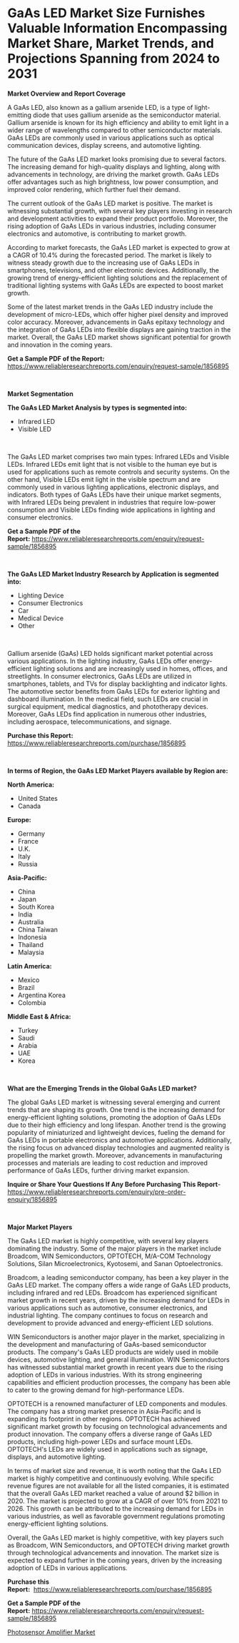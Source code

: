 <p><h1>GaAs LED Market Size Furnishes Valuable Information Encompassing Market Share, Market Trends, and Projections Spanning from 2024 to 2031</h1></p><p><strong>Market Overview and Report Coverage</strong></p>
<p><p>A GaAs LED, also known as a gallium arsenide LED, is a type of light-emitting diode that uses gallium arsenide as the semiconductor material. Gallium arsenide is known for its high efficiency and ability to emit light in a wider range of wavelengths compared to other semiconductor materials. GaAs LEDs are commonly used in various applications such as optical communication devices, display screens, and automotive lighting.</p><p>The future of the GaAs LED market looks promising due to several factors. The increasing demand for high-quality displays and lighting, along with advancements in technology, are driving the market growth. GaAs LEDs offer advantages such as high brightness, low power consumption, and improved color rendering, which further fuel their demand.</p><p>The current outlook of the GaAs LED market is positive. The market is witnessing substantial growth, with several key players investing in research and development activities to expand their product portfolio. Moreover, the rising adoption of GaAs LEDs in various industries, including consumer electronics and automotive, is contributing to market growth.</p><p>According to market forecasts, the GaAs LED market is expected to grow at a CAGR of 10.4% during the forecasted period. The market is likely to witness steady growth due to the increasing use of GaAs LEDs in smartphones, televisions, and other electronic devices. Additionally, the growing trend of energy-efficient lighting solutions and the replacement of traditional lighting systems with GaAs LEDs are expected to boost market growth.</p><p>Some of the latest market trends in the GaAs LED industry include the development of micro-LEDs, which offer higher pixel density and improved color accuracy. Moreover, advancements in GaAs epitaxy technology and the integration of GaAs LEDs into flexible displays are gaining traction in the market. Overall, the GaAs LED market shows significant potential for growth and innovation in the coming years.</p></p>
<p><strong>Get a Sample PDF of the Report:</strong> <a href="https://www.reliableresearchreports.com/enquiry/request-sample/1856895">https://www.reliableresearchreports.com/enquiry/request-sample/1856895</a></p>
<p>&nbsp;</p>
<p><strong>Market Segmentation</strong></p>
<p><strong>The GaAs LED Market Analysis by types is segmented into:</strong></p>
<p><ul><li>Infrared LED</li><li>Visible LED</li></ul></p>
<p>&nbsp;</p>
<p><p>The GaAs LED market comprises two main types: Infrared LEDs and Visible LEDs. Infrared LEDs emit light that is not visible to the human eye but is used for applications such as remote controls and security systems. On the other hand, Visible LEDs emit light in the visible spectrum and are commonly used in various lighting applications, electronic displays, and indicators. Both types of GaAs LEDs have their unique market segments, with Infrared LEDs being prevalent in industries that require low-power consumption and Visible LEDs finding wide applications in lighting and consumer electronics.</p></p>
<p><strong>Get a Sample PDF of the Report:</strong>&nbsp;<a href="https://www.reliableresearchreports.com/enquiry/request-sample/1856895">https://www.reliableresearchreports.com/enquiry/request-sample/1856895</a></p>
<p>&nbsp;</p>
<p><strong>The GaAs LED Market Industry Research by Application is segmented into:</strong></p>
<p><ul><li>Lighting Device</li><li>Consumer Electronics</li><li>Car</li><li>Medical Device</li><li>Other</li></ul></p>
<p>&nbsp;</p>
<p><p>Gallium arsenide (GaAs) LED holds significant market potential across various applications. In the lighting industry, GaAs LEDs offer energy-efficient lighting solutions and are increasingly used in homes, offices, and streetlights. In consumer electronics, GaAs LEDs are utilized in smartphones, tablets, and TVs for display backlighting and indicator lights. The automotive sector benefits from GaAs LEDs for exterior lighting and dashboard illumination. In the medical field, such LEDs are crucial in surgical equipment, medical diagnostics, and phototherapy devices. Moreover, GaAs LEDs find application in numerous other industries, including aerospace, telecommunications, and signage.</p></p>
<p><strong>Purchase this Report:</strong>&nbsp; <a href="https://www.reliableresearchreports.com/purchase/1856895">https://www.reliableresearchreports.com/purchase/1856895</a></p>
<p>&nbsp;</p>
<p><strong>In terms of Region, the GaAs LED Market Players available by Region are:</strong></p>
<p>
    <p> <strong> North America: </strong>
        <ul>
            <li>United States</li>
            <li>Canada</li>
        </ul>
        </p> 
    <p> <strong> Europe: </strong>
        <ul>
            <li>Germany</li>
            <li>France</li>
            <li>U.K.</li>
            <li>Italy</li>
            <li>Russia</li>
        </ul>
        </p> 
    <p> <strong> Asia-Pacific: </strong>
        <ul>
            <li>China</li>
            <li>Japan</li>
            <li>South Korea</li>
            <li>India</li>
            <li>Australia</li>
            <li>China Taiwan</li>
            <li>Indonesia</li>
            <li>Thailand</li>
            <li>Malaysia</li>
        </ul>
        </p> 
    <p> <strong> Latin America: </strong>
        <ul>
            <li>Mexico</li>
            <li>Brazil</li>
            <li>Argentina Korea</li>
            <li>Colombia</li>
        </ul>
        </p> 
    <p> <strong> Middle East & Africa: </strong>
        <ul>
            <li>Turkey</li>
            <li>Saudi</li>
            <li>Arabia</li>
            <li>UAE</li>
            <li>Korea</li>
        </ul>
    </p>
    </p>
<p>&nbsp;</p>
<p><strong>What are the Emerging Trends in the Global GaAs LED market?</strong></p>
<p><p>The global GaAs LED market is witnessing several emerging and current trends that are shaping its growth. One trend is the increasing demand for energy-efficient lighting solutions, promoting the adoption of GaAs LEDs due to their high efficiency and long lifespan. Another trend is the growing popularity of miniaturized and lightweight devices, fueling the demand for GaAs LEDs in portable electronics and automotive applications. Additionally, the rising focus on advanced display technologies and augmented reality is propelling the market growth. Moreover, advancements in manufacturing processes and materials are leading to cost reduction and improved performance of GaAs LEDs, further driving market expansion.</p></p>
<p><strong>Inquire or Share Your Questions If Any Before Purchasing This Report</strong>- <a href="https://www.reliableresearchreports.com/enquiry/pre-order-enquiry/1856895">https://www.reliableresearchreports.com/enquiry/pre-order-enquiry/1856895</a></p>
<p>&nbsp;</p>
<p><strong>Major Market Players</strong></p>
<p><p>The GaAs LED market is highly competitive, with several key players dominating the industry. Some of the major players in the market include Broadcom, WIN Semiconductors, OPTOTECH, M/A-COM Technology Solutions, Silan Microelectronics, Kyotosemi, and Sanan Optoelectronics.</p><p>Broadcom, a leading semiconductor company, has been a key player in the GaAs LED market. The company offers a wide range of GaAs LED products, including infrared and red LEDs. Broadcom has experienced significant market growth in recent years, driven by the increasing demand for LEDs in various applications such as automotive, consumer electronics, and industrial lighting. The company continues to focus on research and development to provide advanced and energy-efficient LED solutions. </p><p>WIN Semiconductors is another major player in the market, specializing in the development and manufacturing of GaAs-based semiconductor products. The company's GaAs LED products are widely used in mobile devices, automotive lighting, and general illumination. WIN Semiconductors has witnessed substantial market growth in recent years due to the rising adoption of LEDs in various industries. With its strong engineering capabilities and efficient production processes, the company has been able to cater to the growing demand for high-performance LEDs.</p><p>OPTOTECH is a renowned manufacturer of LED components and modules. The company has a strong market presence in Asia-Pacific and is expanding its footprint in other regions. OPTOTECH has achieved significant market growth by focusing on technological advancements and product innovation. The company offers a diverse range of GaAs LED products, including high-power LEDs and surface mount LEDs. OPTOTECH's LEDs are widely used in applications such as signage, displays, and automotive lighting.</p><p>In terms of market size and revenue, it is worth noting that the GaAs LED market is highly competitive and continuously evolving. While specific revenue figures are not available for all the listed companies, it is estimated that the overall GaAs LED market reached a value of around $2 billion in 2020. The market is projected to grow at a CAGR of over 10% from 2021 to 2026. This growth can be attributed to the increasing demand for LEDs in various industries, as well as favorable government regulations promoting energy-efficient lighting solutions.</p><p>Overall, the GaAs LED market is highly competitive, with key players such as Broadcom, WIN Semiconductors, and OPTOTECH driving market growth through technological advancements and innovation. The market size is expected to expand further in the coming years, driven by the increasing adoption of LEDs in various applications.</p></p>
<p><strong>Purchase this Report:</strong>&nbsp;&nbsp;<a href="https://www.reliableresearchreports.com/purchase/1856895">https://www.reliableresearchreports.com/purchase/1856895</a></p>
<p></p>
<p><strong>Get a Sample PDF of the Report:</strong>&nbsp;<a href="https://www.reliableresearchreports.com/enquiry/request-sample/1856895">https://www.reliableresearchreports.com/enquiry/request-sample/1856895</a></p>
<p><p><a href="https://github.com/CliffMedina6/Market-Research-Report-List-2/blob/main/photosensor-amplifier-market.md">Photosensor Amplifier Market</a></p></p>
